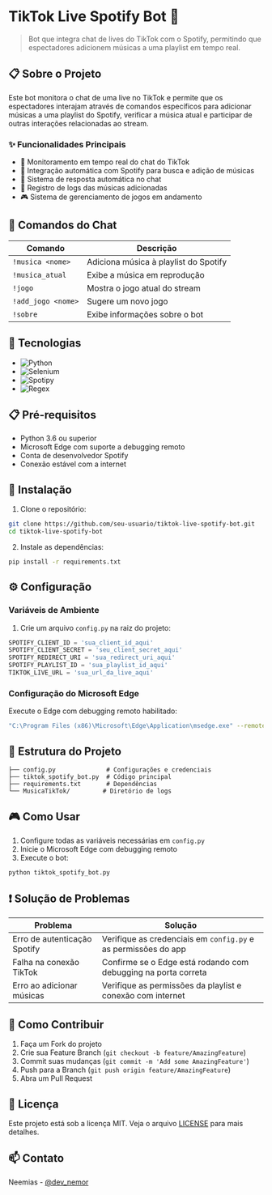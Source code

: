 # TikTok Live Spotify Bot 🎵

> Bot que integra chat de lives do TikTok com o Spotify, permitindo que espectadores adicionem músicas a uma playlist em tempo real.

## 📋 Sobre o Projeto

Este bot monitora o chat de uma live no TikTok e permite que os espectadores interajam através de comandos específicos para adicionar músicas a uma playlist do Spotify, verificar a música atual e participar de outras interações relacionadas ao stream.

### ✨ Funcionalidades Principais

- 🤖 Monitoramento em tempo real do chat do TikTok
- 🎵 Integração automática com Spotify para busca e adição de músicas
- 💬 Sistema de resposta automática no chat
- 📝 Registro de logs das músicas adicionadas
- 🎮 Sistema de gerenciamento de jogos em andamento

## 🎯 Comandos do Chat

| Comando | Descrição |
|---------|-----------|
| `!musica <nome>` | Adiciona música à playlist do Spotify |
| `!musica_atual` | Exibe a música em reprodução |
| `!jogo` | Mostra o jogo atual do stream |
| `!add_jogo <nome>` | Sugere um novo jogo |
| `!sobre` | Exibe informações sobre o bot |

## 🔧 Tecnologias

- ![Python](https://img.shields.io/badge/Python-3.6+-blue.svg)
- ![Selenium](https://img.shields.io/badge/Selenium-Latest-green.svg)
- ![Spotipy](https://img.shields.io/badge/Spotipy-Latest-brightgreen.svg)
- ![Regex](https://img.shields.io/badge/Regex-Built--in-lightgrey.svg)

## 📋 Pré-requisitos

- Python 3.6 ou superior
- Microsoft Edge com suporte a debugging remoto
- Conta de desenvolvedor Spotify
- Conexão estável com a internet

## 🚀 Instalação

1. Clone o repositório:
```bash
git clone https://github.com/seu-usuario/tiktok-live-spotify-bot.git
cd tiktok-live-spotify-bot
```

2. Instale as dependências:
```bash
pip install -r requirements.txt
```

## ⚙️ Configuração

### Variáveis de Ambiente

1. Crie um arquivo `config.py` na raiz do projeto:
```python
SPOTIFY_CLIENT_ID = 'sua_client_id_aqui'
SPOTIFY_CLIENT_SECRET = 'seu_client_secret_aqui'
SPOTIFY_REDIRECT_URI = 'sua_redirect_uri_aqui'
SPOTIFY_PLAYLIST_ID = 'sua_playlist_id_aqui'
TIKTOK_LIVE_URL = 'sua_url_da_live_aqui'
```

### Configuração do Microsoft Edge

Execute o Edge com debugging remoto habilitado:
```bash
"C:\Program Files (x86)\Microsoft\Edge\Application\msedge.exe" --remote-debugging-port=9222 --user-data-dir="C:\Users\[SeuUsuario]\AppData\Local\Microsoft\Edge\User Data"
```

## 📁 Estrutura do Projeto

```
├── config.py              # Configurações e credenciais
├── tiktok_spotify_bot.py  # Código principal
├── requirements.txt       # Dependências
└── MusicaTikTok/         # Diretório de logs
```

## 🎮 Como Usar

1. Configure todas as variáveis necessárias em `config.py`
2. Inicie o Microsoft Edge com debugging remoto
3. Execute o bot:
```bash
python tiktok_spotify_bot.py
```

## ❗ Solução de Problemas

| Problema | Solução |
|----------|---------|
| Erro de autenticação Spotify | Verifique as credenciais em `config.py` e as permissões do app |
| Falha na conexão TikTok | Confirme se o Edge está rodando com debugging na porta correta |
| Erro ao adicionar músicas | Verifique as permissões da playlist e conexão com internet |

## 🤝 Como Contribuir

1. Faça um Fork do projeto
2. Crie sua Feature Branch (`git checkout -b feature/AmazingFeature`)
3. Commit suas mudanças (`git commit -m 'Add some AmazingFeature'`)
4. Push para a Branch (`git push origin feature/AmazingFeature`)
5. Abra um Pull Request

## 📝 Licença

Este projeto está sob a licença MIT. Veja o arquivo [LICENSE](LICENSE) para mais detalhes.

## 📫 Contato

Neemias - [@dev_nemor]([https://twitter.com/seutwitter](https://x.com/dev_nemo))
